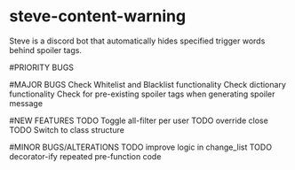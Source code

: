 # steve-content-warning
Steve is a discord bot that automatically hides specified trigger words behind spoiler tags.

#PRIORITY BUGS

#MAJOR BUGS
Check Whitelist and Blacklist functionality
Check dictionary functionality
Check for pre-existing spoiler tags when generating spoiler message 

#NEW FEATURES
TODO Toggle all-filter per user
TODO override close
TODO Switch to class structure

#MINOR BUGS/ALTERATIONS
TODO improve logic in change_list
TODO decorator-ify repeated pre-function code